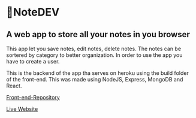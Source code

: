 # 📝NoteDEV
## A web app to store all your notes in you browser
This app let you save notes, edit notes, delete notes.
The notes can be sortered by category to better organization.
In order to use the app you have to create a user.

This is the backend of the app tha serves on heroku using the build folder of the front-end.
This was made using NodeJS, Express, MongoDB and React.

[Front-end-Repository](https://github.com/gabitodev/noteapp-frontend)

[Live Website](https://note-dev.herokuapp.com)